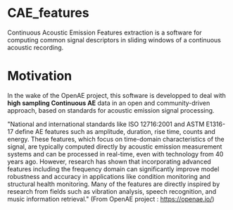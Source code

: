 # CAE_features
Continuous Acoustic Emission Features extraction is a software for computing common signal descriptors in sliding windows of a continuous acoustic recording.

# Motivation
In the wake of the OpenAE project, this software is developped to deal with **high sampling Continuous AE** data in an open and community-driven approach, based on standards for acoustic emission signal processing. 

"National and international standards like ISO 12716:2001 and ASTM E1316-17 define AE features such as amplitude, duration, rise time, counts and energy. These features, which focus on time-domain characteristics of the signal, are typically computed directly by acoustic emission measurement systems and can be processed in real-time, even with technology from 40 years ago. However, research has shown that incorporating advanced features including the frequency domain can significantly improve model robustness and accuracy in applications like condition monitoring and structural health monitoring. Many of the features are directly inspired by research from fields such as vibration analysis, speech recognition, and music information retrieval."
(From OpenAE project : https://openae.io/)


